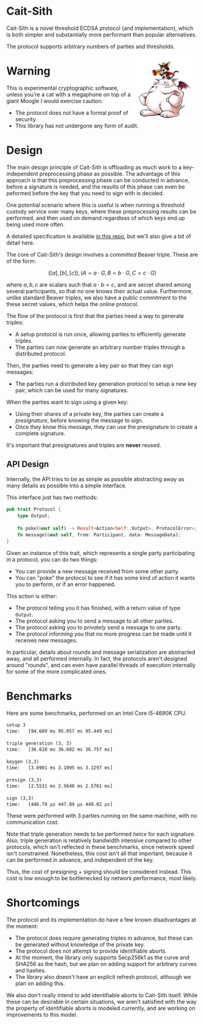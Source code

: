 # Cait-Sith

Cait-Sith is a novel threshold ECDSA protocol (and implementation),
which is both simpler and substantially more performant than
popular alternatives.

The protocol supports arbitrary numbers of parties and thresholds.

<img
 width="33%"
 align="right"
 src="./logo.png"/>

# Warning

This is experimental cryptographic software, unless you're a cat with
a megaphone on top of a giant Moogle I would exercise caution.

- The protocol does not have a formal proof of security.
- This library has not undergone any form of audit.

# Design

The main design principle of Cait-Sith is offloading as much work
to a key-independent preprocessing phase as possible.
The advantage of this approach is that this preprocessing phase can be conducted
in advance, before a signature is needed, and the results of this phase
can even be peformed before the key that you need to sign with is decided.

One potential scenario where this is useful is when running a threshold
custody service over many keys, where these preprocessing results
can be performed, and then used on demand regardless of which keys
end up being used more often.

A detailed specification is available [in this repo](./docs),
but we'll also give a bit of detail here.

The core of Cait-Sith's design involves a *committed* Beaver triple.
These are of the form:

$$
([a], [b], [c]), (A = a \cdot G, B = b \cdot G, C = c \cdot G)
$$

where $a, b, c$ are scalars such that $a \cdot b = c$, and are
secret shared among several participants, so that no one knows their actual value.
Furthermore, unlike standard Beaver triples, we also have a public commitment
to the these secret values, which helps the online protocol.

The flow of the protocol is first that the parties need a way to generate triples:

- A setup protocol is run once, allowing parties to efficiently generate triples.
- The parties can now generate an arbitrary number triples through a distributed protocol.

Then, the parties need to generate a key pair so that they can sign messages:

- The parties run a distributed key generation protocol to setup a new key pair,
which can be used for many signatures.

When the parties want to sign using a given key:

- Using their shares of a private key, the parties can create a *presignature*,
before knowing the message to sign.
- Once they know this message, they can use the presignature to create a complete signature.

It's important that presignatures and triples are **never** reused.

## API Design

Internally, the API tries to be as simple as possible abstracting away
as many details as possible into a simple interface.

This interface just has two methods:
```rust
pub trait Protocol {
    type Output;

    fn poke(&mut self) -> Result<Action<Self::Output>, ProtocolError>;
    fn message(&mut self, from: Participant, data: MessageData);
}
```
Given an instance of this trait, which represents a single party
participating in a protocol, you can do two things:
- You can provide a new message received from some other party.
- You can "poke" the protocol to see if it has some kind of action it wants you to perform, or if an error happened.

This action is either:
- The protocol telling you it has finished, with a return value of type `Output`.
- The protocol asking you to send a message to all other parties.
- The protocol asking you to *privately* send a message to one party.
- The protocol informing you that no more progress can be made until it receives new messages.

In particular, details about rounds and message serialization are abstracted
away, and all performed internally.
In fact, the protocols aren't designed around "rounds", and can even have parallel
threads of execution internally for some of the more complicated ones.

# Benchmarks

Here are some benchmarks, performed on an Intel Core i5-4690K CPU.

```
setup 3
time:   [94.689 ms 95.057 ms 95.449 ms]

triple generation (3, 3)
time:   [36.610 ms 36.682 ms 36.757 ms]

keygen (3,3)
time:   [3.0901 ms 3.1095 ms 3.1297 ms]

presign (3,3)
time:   [2.5531 ms 2.5640 ms 2.5761 ms]

sign (3,3)
time:   [446.79 µs 447.89 µs 449.02 µs]
```

These were performed with 3 parties running on the same machine,
with no communication cost.

Note that triple generation needs to be performed *twice* for each signature.
Also, triple generation is relatively bandwidth intensive compared to other
protocols, which isn't reflected in these benchmarks, since network speed
isn't constrained.
Nonetheless, this cost isn't all that important, because it can be performed
in advance, and independent of the key.

Thus, the cost of presigning + signing should be considered instead.
This cost is low enough to be bottlenecked by network performance, most likely.

# Shortcomings

The protocol and its implementation do have a few known disadvantages at the moment:

- The protocol does require generating triples in advance, but these can be generated without knowledge of the private key.
- The protocol does not attempt to provide identifiable aborts.
- At the moment, the library only supports Secp256k1 as the curve and SHA256 as the hash, but we plan on adding support for arbitrary curves and hashes.
- The library also doesn't have an explicit refresh protocol, although we plan on adding this.

We also don't really intend to add identifiable aborts to Cait-Sith itself.
While these can be desirable in certain situations, we aren't satisfied
with the way the property of identifiable aborts is modeled currently,
and are working on improvements to this model.
